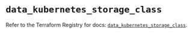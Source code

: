 # `data_kubernetes_storage_class`

Refer to the Terraform Registry for docs: [`data_kubernetes_storage_class`](https://registry.terraform.io/providers/hashicorp/kubernetes/2.37.1/docs/data-sources/storage_class).
